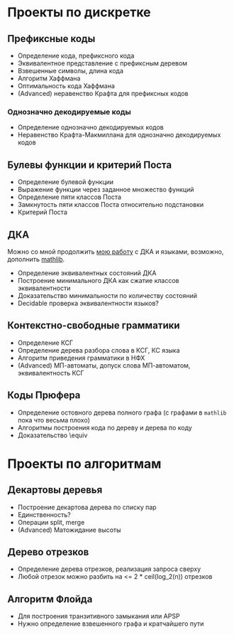 # Проекты по дискретке

## Префиксные коды

* Определение кода, префиксного кода
* Эквивалентное представление с префиксным деревом
* Взвешенные символы, длина кода
* Алгоритм Хаффмана
* Оптимальность кода Хаффмана
* (Advanced) неравенство Крафта для префиксных кодов

### Однозначно декодируемые коды

* Определение однозначно декодируемых кодов
* Неравенство Крафта-Макмиллана для однозначно декодируемых кодов

## Булевы функции и критерий Поста

* Определение булевой функции
* Выражение функции через заданное множество функций
* Определение пяти классов Поста
* Замкнутость пяти классов Поста относительно подстановки
* Критерий Поста

## ДКА

Можно со мной продолжить [мою работу](https://github.com/vartem/lean-regular-languages) с ДКА и языками, возможно, дополнить [mathlib](https://github.com/leanprover-community/mathlib/tree/master/src/computability).

* Определение эквивалентных состояний ДКА
* Построение минимального ДКА как сжатие классов эквивалентности
* Доказательство минимальности по количеству состояний
* Decidable проверка эквивалентности языков?

## Контекстно-свободные грамматики

* Определение КСГ
* Определение дерева разбора слова в КСГ, КС языка
* Алгоритм приведения грамматики в НФХ
* (Advanced) МП-автоматы, допуск слова МП-автоматом, эквивалентность КСГ

## Коды Прюфера

* Определение остовного дерева полного графа (с графами в `mathlib` пока что весьма плохо)
* Алгоритмы построения кода по дереву и дерева по коду
* Доказательство \equiv

# Проекты по алгоритмам

## Декартовы деревья

* Построение декартова дерева по списку пар
* Единственность?
* Операции split, merge
* (Advanced) Матожидание высоты

## Дерево отрезков

* Определение дерева отрезков, реализация запроса сверху
* Любой отрезок можно разбить на <= 2 * ceil(log_2(n)) отрезков

## Алгоритм Флойда

* Для построения транзитивного замыкания или APSP
* Нужно определение взвешенного графа и кратчайшего пути
